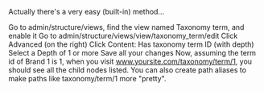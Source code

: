 Actually there's a very easy (built-in) method...

Go to admin/structure/views, find the view named Taxonomy term, and enable it
Go to admin/structure/views/view/taxonomy_term/edit
Click Advanced (on the right)
Click Content: Has taxonomy term ID (with depth)
Select a Depth of 1 or more
Save all your changes
Now, assuming the term id of Brand 1 is 1, 
when you visit www.yoursite.com/taxonomy/term/1, you should see all the child nodes listed. 
You can also create path aliases to make paths like taxonomy/term/1 more "pretty".
